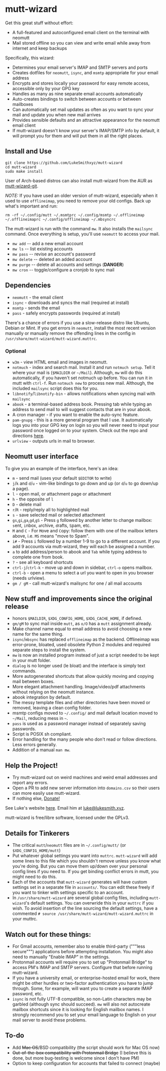 # mutt-wizard

Get this great stuff without effort:

- A full-featured and autoconfigured email client on the terminal with neomutt
- Mail stored offline so you can view and write email while away from internet and keep backups

Specifically, this wizard:

- Determines your email server's IMAP and SMTP servers and ports
- Creates dotfiles for `neomutt`, `isync`, and `msmtp` appropriate for your email address
- Encrypts and stores locally your password for easy remote access, accessible only by your GPG key
- Handles as many as nine separate email accounts automatically
- Auto-creates bindings to switch between accounts or between mailboxes
- Can automatically set mail updates as often as you want to sync your mail and update you when new mail arrives
- Provides sensible defaults and an attractive appearance for the neomutt email client
- If mutt-wizard doesn't know your server's IMAP/SMTP info by default, it will prompt you for them and will put them in all the right places.

## Install and Use

```
git clone https://github.com/LukeSmithxyz/mutt-wizard
cd mutt-wizard
sudo make install
```

User of Arch-based distros can also install mutt-wizard from the AUR as [mutt-wizard-git](https://aur.archlinux.org/packages/mutt-wizard-git/).

*NOTE:* If you have used an older version of mutt-wizard, especially when it used to use `offlineimap`, you need to remove your old configs.
Back up what's important and run:

```
rm -rf ~/.config/mutt ~/.msmtprc ~/.config/msmtp ~/.offlineimap ~/.offlineimaprc ~/.config/offlineimap ~/.mbsyncrc
```

The mutt-wizard is run with the command `mw`.
It also installs the `mailsync` command.
Once everything is setup, you'll use `neomutt` to access your mail.

- `mw add` -- add a new email account
- `mw ls` -- list existing accounts
- `mw pass` -- revise an account's password
- `mw delete` -- deleted an added account
- `mw purge` -- delete all accounts and settings (**DANGER**)
- `mw cron` -- toggle/configure a cronjob to sync mail

## Dependencies

- `neomutt` - the email client
- `isync` - downloads and syncs the mail (required at install)
- `msmtp` - sends the email
- `pass` - safely encrypts passwords (required at install)

There's a chance of errors if you use a slow-release distro like Ubuntu, Debian or Mint.
If you get errors in `neomutt`, install the most recent version manually or manually remove the offending lines in the config in `/usr/share/mutt-wizard/mutt-wizard.muttrc`.

### Optional

- `w3m` - view HTML email and images in neomutt.
- `notmuch` - index and search mail.
  Install it and run `notmuch setup`.
  Tell it where your mail is (`$MAILDIR` or `~/Mail`).
  Although, `mw` will do this automatically, if you haven't set notmuch up before.
  You can run it in mutt with `ctrl-f`.
  Run `notmuch new` to process new mail.
  Although, the included `mailsync` script does this for you.
- `libnotify`/`libnotify-bin` - allows notifications when syncing mail with `mailsync`
- `abook` - a terminal-based address book.
  Pressing tab while typing an address to send mail to will suggest contacts that are in your abook.
- A cron manager - if you want to enable the auto-sync feature.
- `pam-gnupg` - this is a more general program that I use.
  It automatically logs you into your GPG key on login so you will never need to input your password once logged on to your system.
  Check out the repo and directions [here](https://github.com/cruegge/pam-gnupg).
- `urlview` - outputs urls in mail to browser.

## Neomutt user interface

To give you an example of the interface, here's an idea:

- `m` - send mail (uses your default `$EDITOR` to write)
- `j`/`k` and `d`/`u` - vim-like bindings to go down and up (or `d`/`u` to go down/up a page).
- `l` - open mail, or attachment page or attachment
- `h` - the opposite of `l`
- `D` - delete mail
- `r`/`R` - reply/reply all to highlighted mail
- `s` - save selected mail or selected attachment
- `gs`,`gi`,`ga`,`gd`,`gS` - Press `g` followed by another letter to change mailbox: `s`ent, `i`nbox, `a`rchive, `d`rafts, `S`pam, etc.
- `M` and `C` - For `M`ove and `C`opy: follow them with one of the mailbox letters above, i.e. `MS` means "move to Spam".
- `i#` - Press `i` followed by a number 1-9 to go to a different account.
  If you add 9 accounts via mutt-wizard, they will each be assigned a number.
- `a` to add address/person to abook and `Tab` while typing address to complete one from book.
- `?` - see all keyboard shortcuts
- `ctrl-j`/`ctrl-k` - move up and down in sidebar, `ctrl-o` opens mailbox.
- `ctrl-b` - open a menu to select a url you want to open in you browser (needs urlview).
- `gm / gM` - call mutt-wizard's mailsync for one / all mail accounts

## New stuff and improvements since the original release

- honors `$MAILDIR`, `$XDG_CONFIG_HOME`, `$XDG_CACHE_HOME`, if defined.
- `gm/gM` to sync mail inside `mutt`, as `o/O` has a `mutt` assignment already.
- Make channel name equal to email address to avoid choosing a new name for the same thing.
- `isync`/`mbsync` has replaced `offlineimap` as the backend.
  Offlineimap was error-prone, bloated, used obsolete Python 2 modules and required separate steps to install the system.
- `mw` is now an installed program instead of just a script needed to be kept in your mutt folder.
- `dialog` is no longer used (le bloat) and the interface is simply text commands.
- More autogenerated shortcuts that allow quickly moving and copying mail between boxes.
- More elegant attachment handling.
  Image/video/pdf attachments without relying on the neomutt instance.
- abook integration by default.
- The messy template files and other directories have been moved or removed, leaving a clean config folder.
- msmtp configs moved to `~/.config/` and mail default location moved to `~/Mail`, reducing mess in `~`.
- `pass` is used as a password manager instead of separately saving passwords.
- Script is POSIX sh compliant.
- Error handling for the many people who don't read or follow directions.
  Less errors generally.
- Addition of a manual `man mw`.

## Help the Project!

- Try mutt-wizard out on weird machines and weird email addresses and report any errors.
- Open a PR to add new server information into `domains.csv` so their users can more easily use mutt-wizard.
- If nothing else, [Donate!](https://paypal.me/LukeMSmith)

See Luke's website [here](https://lukesmith.xyz).
Email him at [luke@lukesmith.xyz](mailto:luke@lukesmith.xyz).

mutt-wizard is free/libre software, licensed under the GPLv3.

## Details for Tinkerers

- The critical `mutt`/`neomutt` files are in `~/.config/mutt/` (or `$XDG_CONFIG_HOME/mutt`)
- Put whatever global settings you want into `muttrc`.
  `mutt-wizard` will add some lines to this file which you shouldn't remove unless you know what you're doing.
  But you can move them up/down over your personal config lines if you need to.
  If you get binding conflict errors in mutt, you might need to do this.
- Each of the accounts that `mutt-wizard` generates will have custom settings set in a separate file in `accounts/`.
  You can edit these freely if you want to tinker with settings specific to an account.
- In `/usr/share/mutt-wizard` are several global config files, including `mutt-wizard`'s default settings.
  You can overwride this in your `muttrc` if you wish.
  To avoid insertion of the line sourcing the default settings,
  have a commented `# source /usr/share/mutt-wizard/mutt-wizard.muttrc` in your muttrc.

## Watch out for these things:

- For Gmail accounts, remember also to enable third-party ("""less secure""") applications before attempting installation.
  You might also need to manually "Enable IMAP" in the settings.
- Protonmail accounts will require you to set up "Protonmail Bridge" to access PM's IMAP and SMTP servers.
  Configure that before running mutt-wizard.
- If you have a university email, or enterprise-hosted email for work, there might be other hurdles or two-factor authentication you have to jump through.
  Some, for example, will want you to create a separate IMAP password, etc.
- `isync` is not fully UTF-8 compatible, so non-Latin characters may be garbled (although sync should succeed).
  `mw` will also not autocreate mailbox shortcuts since it is looking for English mailbox names.
  I strongly recommend you to set your email language to English on your mail server to avoid these problems.

## To-do

- Add ~~Mac OS~~/BSD compatibility (the script should work for Mac OS now)
- ~~Out-of-the-box compatibility with Protonmail Bridge~~ (I believe this is done, but more bug-testing is welcome since I don't have PM)
- Option to keep configuration for accounts that failed to connect (maybe)
